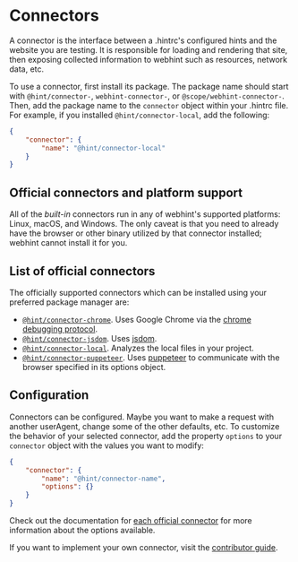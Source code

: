# Connectors

A connector is the interface between a .hintrc's configured hints and
the website you are testing. It is responsible for loading and rendering
that site, then exposing collected information to webhint such as
resources, network data, etc.

To use a connector, first install its package. The package name should
start with `@hint/connector-`, `webhint-connector-`, or
`@scope/webhint-connector-`. Then, add the package name to the
`connector` object within your .hintrc file. For example, if you
installed `@hint/connector-local`, add the following:

```json
{
    "connector": {
        "name": "@hint/connector-local"
    }
}
```

## Official connectors and platform support

All of the _built-in_ connectors run in any of webhint's supported
platforms: Linux, macOS, and Windows. The only caveat is that you need
to already have the browser or other binary utilized by that connector
installed; webhint cannot install it for you.

## List of official connectors

The officially supported connectors which can be installed using your
preferred package manager are:

* [`@hint/connector-chrome`][connector-chrome]. Uses Google Chrome via
  the [chrome debugging protocol][cdp].
* [`@hint/connector-jsdom`][connector-jsdom]. Uses [jsdom][].
* [`@hint/connector-local`][connector-local]. Analyzes the local files
  in your project.
* [`@hint/connector-puppeteer`][connector-puppeteer]. Uses [puppeteer][]
  to communicate with the browser specified in its options object.

## Configuration

Connectors can be configured. Maybe you want to make a request with
another userAgent, change some of the other defaults, etc. To customize
the behavior of your selected connector, add the property `options` to
your `connector` object with the values you want to modify:

```json
{
    "connector": {
        "name": "@hint/connector-name",
        "options": {}
    }
}
```

Check out the documentation for [each official connector][connectors]
for more information about the options available.

If you want to implement your own connector, visit the [contributor
guide][].

<!-- Link labels: -->

[cdp]: https://chromedevtools.github.io/devtools-protocol/
[connector-chrome]: https://webhint.io/docs/user-guide/connectors/connector-chrome/
[connector-jsdom]: https://webhint.io/docs/user-guide/connectors/connector-jsdom/
[connector-local]: https://webhint.io/docs/user-guide/connectors/connector-local/
[connector-puppeteer]: https://webhint.io/docs/user-guide/connectors/connector-puppeteer/
[connectors]: #list-of-official-connectors
[jsdom]: https://github.com/jsdom/jsdom
[puppeteer]: https://pptr.dev/
[contributor guide]: https://webhint.io/docs/contributor-guide/how-to/connector/
